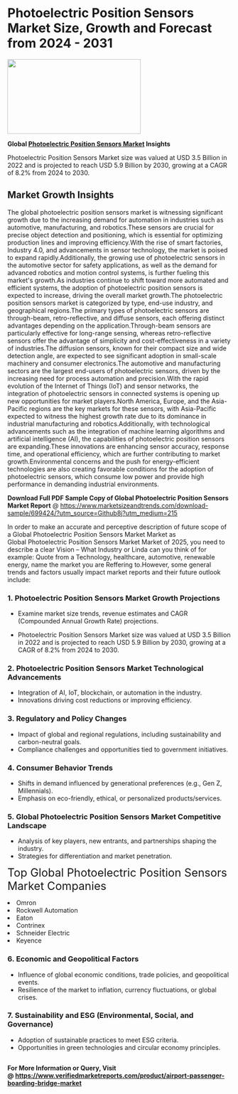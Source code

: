 <H1>Photoelectric Position Sensors Market Size, Growth and Forecast from 2024 - 2031</H1><img class="aligncenter size-medium wp-image-584254" src="https://thirdeyenews.in/wp-content/uploads/2024/09/Global-Market-Research-300x168.jpeg" alt="" width="300" height="168" /><p><strong>Global&nbsp;<a href="https://www.marketsizeandtrends.com/download-sample/699424/?utm_source=Github8j?utm_medium=215">Photoelectric Position Sensors Market</a> Insights</strong></p><p>Photoelectric Position Sensors Market size was valued at USD 3.5 Billion in 2022 and is projected to reach USD 5.9 Billion by 2030, growing at a CAGR of 8.2% from 2024 to 2030.</p><p><h2>Market Growth Insights</h2> The global photoelectric position sensors market is witnessing significant growth due to the increasing demand for automation in industries such as automotive, manufacturing, and robotics.These sensors are crucial for precise object detection and positioning, which is essential for optimizing production lines and improving efficiency.With the rise of smart factories, Industry 4.0, and advancements in sensor technology, the market is poised to expand rapidly.Additionally, the growing use of photoelectric sensors in the automotive sector for safety applications, as well as the demand for advanced robotics and motion control systems, is further fueling this market's growth.As industries continue to shift toward more automated and efficient systems, the adoption of photoelectric position sensors is expected to increase, driving the overall market growth.The photoelectric position sensors market is categorized by type, end-use industry, and geographical regions.The primary types of photoelectric sensors are through-beam, retro-reflective, and diffuse sensors, each offering distinct advantages depending on the application.Through-beam sensors are particularly effective for long-range sensing, whereas retro-reflective sensors offer the advantage of simplicity and cost-effectiveness in a variety of industries.The diffusion sensors, known for their compact size and wide detection angle, are expected to see significant adoption in small-scale machinery and consumer electronics.The automotive and manufacturing sectors are the largest end-users of photoelectric sensors, driven by the increasing need for process automation and precision.With the rapid evolution of the Internet of Things (IoT) and sensor networks, the integration of photoelectric sensors in connected systems is opening up new opportunities for market players.North America, Europe, and the Asia-Pacific regions are the key markets for these sensors, with Asia-Pacific expected to witness the highest growth rate due to its dominance in industrial manufacturing and robotics.Additionally, with technological advancements such as the integration of machine learning algorithms and artificial intelligence (AI), the capabilities of photoelectric position sensors are expanding.These innovations are enhancing sensor accuracy, response time, and operational efficiency, which are further contributing to market growth.Environmental concerns and the push for energy-efficient technologies are also creating favorable conditions for the adoption of photoelectric sensors, which consume low power and provide high performance in demanding industrial environments.<p><span class=""><strong>Download Full PDF Sample Copy of Global Photoelectric Position Sensors Market Report</strong> @ <a href="https://www.marketsizeandtrends.com/download-sample/699424/?utm_source=Github8j?utm_medium=215" target="_blank">https://www.marketsizeandtrends.com/download-sample/699424/?utm_source=Github8j?utm_medium=215</a></span></p><p>In order to make an accurate and perceptive description of future scope of a Global&nbsp;Photoelectric Position Sensors Market Market as Global&nbsp;Photoelectric Position Sensors Market Market of 2025, you need to describe a clear Vision &ndash; What Industry or Linda can you think of for example: Quote from a Technology, healthcare, automotive, renewable energy, name the market you are Reffering to.However, some general trends and factors usually impact market reports and their future outlook include:</p><h3>1.&nbsp;<strong>Photoelectric Position Sensors Market Growth Projections</strong></h3><ul><li>Examine market size trends, revenue estimates and CAGR (Compounded Annual Growth Rate) projections.</li><li><p>Photoelectric Position Sensors Market size was valued at USD 3.5 Billion in 2022 and is projected to reach USD 5.9 Billion by 2030, growing at a CAGR of 8.2% from 2024 to 2030.</p></li></ul><h3>2.&nbsp;<strong>Photoelectric Position Sensors Market Technological Advancements</strong></h3><ul><li>Integration of AI, IoT, blockchain, or automation in the industry.</li><li>Innovations driving cost reductions or improving efficiency.</li></ul><h3>3.&nbsp;<strong>Regulatory and Policy Changes</strong></h3><ul><li>Impact of global and regional regulations, including sustainability and carbon-neutral goals.</li><li>Compliance challenges and opportunities tied to government initiatives.</li></ul><h3>4.&nbsp;<strong>Consumer Behavior Trends</strong></h3><ul><li>Shifts in demand influenced by generational preferences (e.g., Gen Z, Millennials).</li><li>Emphasis on eco-friendly, ethical, or personalized products/services.</li></ul><h3>5.&nbsp;<strong>Global Photoelectric Position Sensors Market Competitive Landscape</strong></h3><ul><li>Analysis of key players, new entrants, and partnerships shaping the industry.</li><li>Strategies for differentiation and market penetration.</li></ul><p data-pm-slice="1 1 []"><span style="color: inherit; font-family: inherit; font-size: 25px;">Top Global Photoelectric Position Sensors Market Companies</span></p><div class="" data-test-id=""><p><li>Omron</li><li> Rockwell Automation</li><li> Eaton</li><li> Contrinex</li><li> Schneider Electric</li><li> Keyence</li></p></div><h3>6.&nbsp;<strong>Economic and Geopolitical Factors</strong></h3><ul><li>Influence of global economic conditions, trade policies, and geopolitical events.</li><li>Resilience of the market to inflation, currency fluctuations, or global crises.</li></ul><h3>7.&nbsp;<strong>Sustainability and ESG (Environmental, Social, and Governance)</strong></h3><ul><li>Adoption of sustainable practices to meet ESG criteria.</li><li>Opportunities in green technologies and circular economy principles.</li></ul><h2><strong style="font-size: 14px;">For More Information or Query, Visit @&nbsp;</strong><a style="background-color: #ffffff; font-size: 14px;" href="https://www.marketsizeandtrends.com/report/photoelectric-position-sensors-market/" target="_blank">https://www.verifiedmarketreports.com/product/airport-passenger-boarding-bridge-market</a></h2>